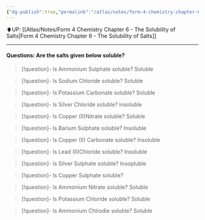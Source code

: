 ```yaml
---
{"dg-publish":true,"permalink":"/atlas/notes/form-4-chemistry-chapter-6-the-solubility-of-salts-exercise/"}
---
```


⬆️UP: [[Atlas/Notes/Form 4 Chemistry Chapter 6 - The Solubility of Salts\|Form 4 Chemistry Chapter 6 - The Solubility of Salts]]

---

#### Questions: Are the salts given below soluble?

> [!question]- Is Ammonium Sulphate soluble?
> Soluble

> [!question]- Is Sodium Chloride soluble?
> Soluble

> [!question]- Is Potassium Carbonate soluble?
> Soluble

> [!question]- Is Silver Chloride soluble?
> insoluble

> [!question]- Is Copper (II)Nitrate soluble?
> Soluble 

> [!question]- Is Barium Sulphate soluble?
> Insoluble

> [!question]- Is Copper (II) Carbonate soluble?
> Insoluble

> [!question]- Is Lead (II)Chloride soluble?
> Insoluble

> [!question]- Is Silver Sulphate soluble?
> Insopluble

> [!question]- Is Copper Sulphate soluble?

> [!question]- Is Ammonium Nitrate soluble?
> Soluble

> [!question]- Is Potassium Chloride soluble?
> Soluble

> [!question]- Is Ammonium Chlrodie soluble?
> Soluble


